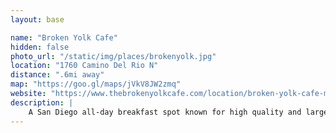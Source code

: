 ```yaml
---
layout: base

name: "Broken Yolk Cafe"
hidden: false
photo_url: "/static/img/places/brokenyolk.jpg"
location: "1760 Camino Del Rio N"
distance: ".6mi away"
map: "https://goo.gl/maps/jVkV8JW2zmq"
website: "https://www.thebrokenyolkcafe.com/location/broken-yolk-cafe-mission-valley/"
description: |
    A San Diego all-day breakfast spot known for high quality and large portions.
---
```

